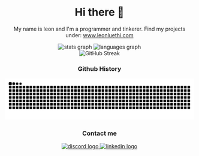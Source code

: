 <div align="center">
  <h1 align="center">Hi there 👋</h1>
  <p align="center">My name is leon and I'm a programmer and tinkerer. Find my projects under: 
    <a href="https://www.leonluethi.com/" target="_blank">www.leonluethi.com</a>
	</p>
</div>
  
<div align="center">
  <img src="https://github-readme-stats.vercel.app/api?username=londi&hide_title=false&hide_rank=false&show_icons=true&include_all_commits=true&count_private=true&disable_animations=false&theme=dracula&locale=en&hide_border=false&order=1" height="150" alt="stats graph"  />
  <img src="https://github-readme-stats.vercel.app/api/top-langs?username=londi&locale=en&hide_title=false&layout=compact&card_width=320&langs_count=5&theme=dracula&hide_border=false&order=2" height="150" alt="languages graph"  />
</div>

<div align="center">
  <img src="https://streak-stats.demolab.com?user=londi&theme=dark" alt="GitHub Streak" />
</div>
  
<div align="center">
	<h3 align="center">Github History</h3>
<picture>
  <source media="(prefers-color-scheme: dark)" srcset="https://raw.githubusercontent.com/londi/londi/output/github-contribution-grid-snake-dark.svg">
  <source media="(prefers-color-scheme: light)" srcset="https://raw.githubusercontent.com/londi/londi/output/github-contribution-grid-snake.svg">
  <img alt="github contribution grid snake animation" src="https://raw.githubusercontent.com/londi/londi/output/github-contribution-grid-snake.svg">
</picture>
</div>

<div align="center">
	<h3 align="center">Contact me</h3>
	<a href="https://leonluethi.com/contact/" target="_blank">
		<img src="https://img.shields.io/static/v1?message=www.leonluethi.com&label=&color=#1f2937&logoColor=white&labelColor=&style=for-the-badge" height="32" alt="discord logo"  />
	</a>
	<a href="https://www.linkedin.com/in/leon-luethi/" target="_blank">
		<img src="https://img.shields.io/static/v1?message=LinkedIn&logo=linkedin&label=&color=0077B5&logoColor=white&labelColor=&style=for-the-badge" height="32" alt="linkedin logo"  />
	</a>
</div>
